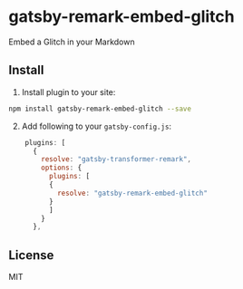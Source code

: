 # gatsby-remark-embed-glitch

Embed a Glitch in your Markdown

## Install

1. Install plugin to your site:

```bash
npm install gatsby-remark-embed-glitch --save
```

2. Add following to your `gatsby-config.js`:

```js
    plugins: [
      {
        resolve: "gatsby-transformer-remark",
        options: {
          plugins: [
          {
            resolve: "gatsby-remark-embed-glitch"
          }
          ]
        }
      },
```

## License

MIT
